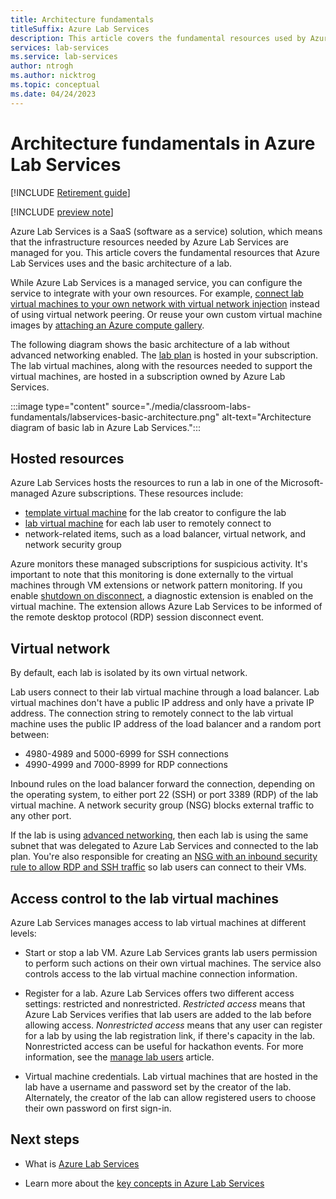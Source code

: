 ```yaml
---
title: Architecture fundamentals
titleSuffix: Azure Lab Services
description: This article covers the fundamental resources used by Azure Lab Services and the basic architecture of a lab environment.
services: lab-services
ms.service: lab-services
author: ntrogh
ms.author: nicktrog
ms.topic: conceptual
ms.date: 04/24/2023
---
```


# Architecture fundamentals in Azure Lab Services

[!INCLUDE [Retirement guide](./includes/retirement-banner.md)]

[!INCLUDE [preview note](./includes/lab-services-new-update-focused-article.md)]

Azure Lab Services is a SaaS (software as a service) solution, which means that the infrastructure resources needed by Azure Lab Services are managed for you. This article covers the fundamental resources that Azure Lab Services uses and the basic architecture of a lab.

While Azure Lab Services is a managed service, you can configure the service to integrate with your own resources. For example, [connect lab virtual machines to your own network with virtual network injection](how-to-connect-vnet-injection.md) instead of using virtual network peering. Or reuse your own custom virtual machine images by [attaching an Azure compute gallery](./how-to-attach-detach-shared-image-gallery.md).

The following diagram shows the basic architecture of a lab without advanced networking enabled.  The [lab plan](./classroom-labs-concepts.md#lab-plan) is hosted in your subscription. The lab virtual machines, along with the resources needed to support the virtual machines, are hosted in a subscription owned by Azure Lab Services.

:::image type="content" source="./media/classroom-labs-fundamentals/labservices-basic-architecture.png" alt-text="Architecture diagram of basic lab in Azure Lab Services.":::

## Hosted resources

Azure Lab Services hosts the resources to run a lab in one of the Microsoft-managed Azure subscriptions. These resources include:

- [template virtual machine](./classroom-labs-concepts.md#template-virtual-machine) for the lab creator to configure the lab
- [lab virtual machine](./classroom-labs-concepts.md#lab-virtual-machine) for each lab user to remotely connect to
- network-related items, such as a load balancer, virtual network, and network security group

Azure monitors these managed subscriptions for suspicious activity.  It's important to note that this monitoring is done externally to the virtual machines through VM extensions or network pattern monitoring.  If you enable [shutdown on disconnect](how-to-enable-shutdown-disconnect.md), a diagnostic extension is enabled on the virtual machine. The extension allows Azure Lab Services to be informed of the remote desktop protocol (RDP) session disconnect event.

## Virtual network

By default, each lab is isolated by its own virtual network.  

Lab users connect to their lab virtual machine through a load balancer.  Lab virtual machines don't have a public IP address and only have a private IP address. The connection string to remotely connect to the lab virtual machine uses the public IP address of the load balancer and a random port between:

- 4980-4989 and 5000-6999 for SSH connections
- 4990-4999 and 7000-8999 for RDP connections

Inbound rules on the load balancer forward the connection, depending on the operating system, to either port 22 (SSH) or port 3389 (RDP) of the lab virtual machine. A network security group (NSG) blocks external traffic to any other port.

If the lab is using [advanced networking](how-to-connect-vnet-injection.md), then each lab is using the same subnet that was delegated to Azure Lab Services and connected to the lab plan. You're also responsible for creating an [NSG with an inbound security rule to allow RDP and SSH traffic](how-to-connect-vnet-injection.md#associate-the-subnet-with-the-network-security-group) so lab users can connect to their VMs.

## Access control to the lab virtual machines

Azure Lab Services manages access to lab virtual machines at different levels:

- Start or stop a lab VM. Azure Lab Services grants lab users permission to perform such actions on their own virtual machines. The service also controls access to the lab virtual machine connection information.

- Register for a lab. Azure Lab Services offers two different access settings: restricted and nonrestricted. *Restricted access* means that Azure Lab Services verifies that lab users are added to the lab before allowing access. *Nonrestricted access* means that any user can register for a lab by using the lab registration link, if there's capacity in the lab. Nonrestricted access can be useful for hackathon events. For more information, see the [manage lab users](how-to-manage-lab-users.md#send-invitations-to-users) article.

- Virtual machine credentials. Lab virtual machines that are hosted in the lab have a username and password set by the creator of the lab. Alternately, the creator of the lab can allow registered users to choose their own password on first sign-in.

## Next steps

- What is [Azure Lab Services](./lab-services-overview.md)

- Learn more about the [key concepts in Azure Lab Services](./classroom-labs-concepts.md)
